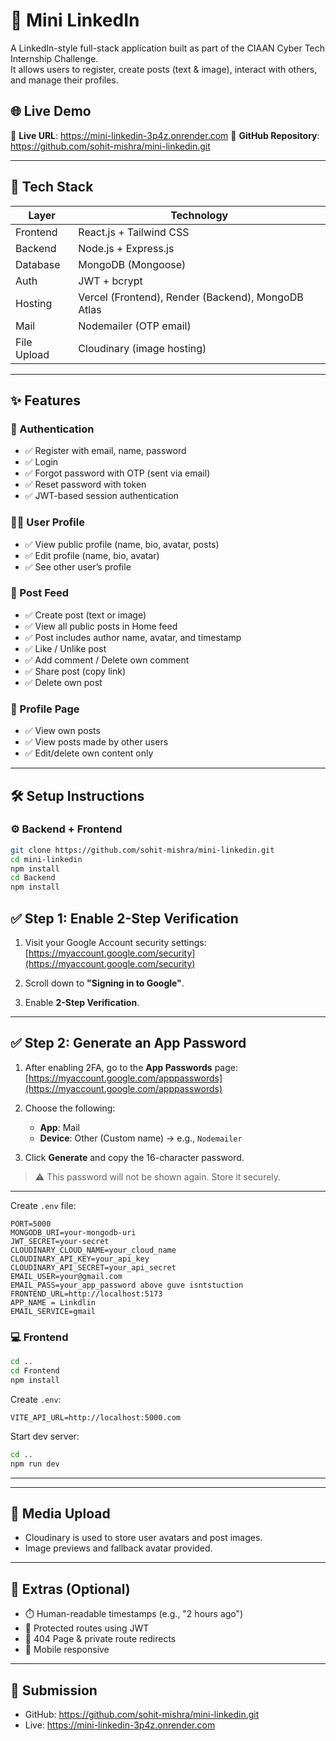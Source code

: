 
# 🚀 Mini LinkedIn

A LinkedIn-style full-stack application built as part of the CIAAN Cyber Tech Internship Challenge.  
It allows users to register, create posts (text & image), interact with others, and manage their profiles.

## 🌐 Live Demo

🔗 **Live URL**: https://mini-linkedin-3p4z.onrender.com
📂 **GitHub Repository**: https://github.com/sohit-mishra/mini-linkedin.git

---

## 🧰 Tech Stack

| Layer     | Technology              |
|-----------|--------------------------|
| Frontend  | React.js + Tailwind CSS |
| Backend   | Node.js + Express.js    |
| Database  | MongoDB (Mongoose)      |
| Auth      | JWT + bcrypt            |
| Hosting   | Vercel (Frontend), Render (Backend), MongoDB Atlas |
| Mail      | Nodemailer (OTP email)  |
| File Upload | Cloudinary (image hosting) |

---

## ✨ Features

### 🔐 Authentication
- ✅ Register with email, name, password
- ✅ Login
- ✅ Forgot password with OTP (sent via email)
- ✅ Reset password with token
- ✅ JWT-based session authentication

### 🧑‍💼 User Profile
- ✅ View public profile (name, bio, avatar, posts)
- ✅ Edit profile (name, bio, avatar)
- ✅ See other user’s profile

### 📝 Post Feed
- ✅ Create post (text or image)
- ✅ View all public posts in Home feed
- ✅ Post includes author name, avatar, and timestamp
- ✅ Like / Unlike post
- ✅ Add comment / Delete own comment
- ✅ Share post (copy link)
- ✅ Delete own post

### 📄 Profile Page
- ✅ View own posts
- ✅ View posts made by other users
- ✅ Edit/delete own content only

---


## 🛠️ Setup Instructions

### ⚙️ Backend + Frontend 

```bash
git clone https://github.com/sohit-mishra/mini-linkedin.git
cd mini-linkedin
npm install
cd Backend
npm install
```

## ✅ Step 1: Enable 2-Step Verification

1. Visit your Google Account security settings:\
   [https://myaccount.google.com/security](https://myaccount.google.com/security)

2. Scroll down to **"Signing in to Google"**.

3. Enable **2-Step Verification**.

---

## ✅ Step 2: Generate an App Password

1. After enabling 2FA, go to the **App Passwords** page:\
   [https://myaccount.google.com/apppasswords](https://myaccount.google.com/apppasswords)

2. Choose the following:

   - **App**: Mail
   - **Device**: Other (Custom name) → e.g., `Nodemailer`

3. Click **Generate** and copy the 16-character password.

> ⚠️ This password will not be shown again. Store it securely.

---

Create `.env` file:

```env
PORT=5000
MONGODB_URI=your-mongodb-uri
JWT_SECRET=your-secret
CLOUDINARY_CLOUD_NAME=your_cloud_name
CLOUDINARY_API_KEY=your_api_key
CLOUDINARY_API_SECRET=your_api_secret
EMAIL_USER=your@gmail.com
EMAIL_PASS=your_app_password above guve isntstuction
FRONTEND_URL=http://localhost:5173
APP_NAME = Linkdlin
EMAIL_SERVICE=gmail
```

### 💻 Frontend

```bash
cd ..
cd Frontend
npm install 
```

Create `.env`:

```env
VITE_API_URL=http://localhost:5000.com
```

Start dev server:

```bash
cd ..
npm run dev
```

---

---

## 📸 Media Upload

- Cloudinary is used to store user avatars and post images.
- Image previews and fallback avatar provided.

---

## 🧠 Extras (Optional)

- ⏱️ Human-readable timestamps (e.g., "2 hours ago")
- 🔐 Protected routes using JWT
- 🔎 404 Page & private route redirects
- 📱 Mobile responsive

---

## 📧 Submission

- GitHub: https://github.com/sohit-mishra/mini-linkedin.git
- Live: https://mini-linkedin-3p4z.onrender.com

